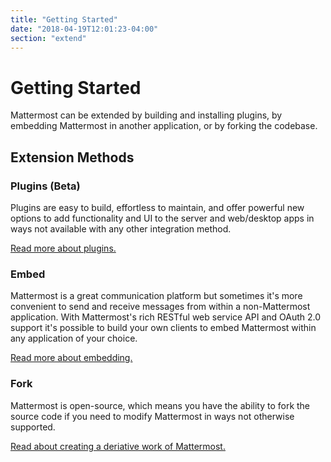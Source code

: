 ```yaml
---
title: "Getting Started"
date: "2018-04-19T12:01:23-04:00"
section: "extend"
---
```


# Getting Started

Mattermost can be extended by building and installing plugins, by embedding Mattermost in another application, or by forking the codebase.

## Extension Methods

### Plugins (Beta)

Plugins are easy to build, effortless to maintain, and offer powerful new options to add functionality and UI to the server and web/desktop apps in ways not available with any other integration method.

[Read more about plugins.](/extend/plugins)

### Embed

Mattermost is a great communication platform but sometimes it's more convenient to send and receive messages from within a non-Mattermost application. With Mattermost's rich RESTful web service API and OAuth 2.0 support it's possible to build your own clients to embed Mattermost within any application of your choice.

[Read more about embedding.](/extend/embed)

### Fork

Mattermost is open-source, which means you have the ability to fork the source code if you need to modify Mattermost in ways not otherwise supported.

[Read about creating a deriative work of Mattermost.](https://docs.mattermost.com/overview/faq.html#how-can-i-create-a-derivative-work-of-mattermost-as-my-own-commercial-solution)
